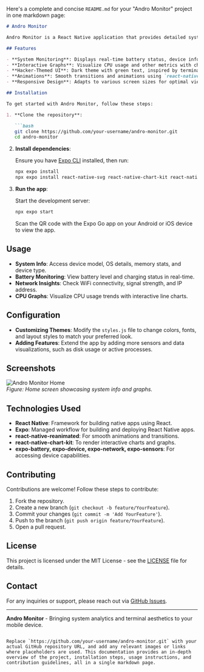 Here's a complete and concise `README.md` for your "Andro Monitor" project in one markdown page:

```markdown
# Andro Monitor

Andro Monitor is a React Native application that provides detailed system information and analytics with a hacker-themed UI inspired by Kali Linux. The app displays real-time data on battery status, device information, network details, and more, featuring interactive graphs and animations for a dynamic terminal-like experience.

## Features

- **System Monitoring**: Displays real-time battery status, device info, and network details.
- **Interactive Graphs**: Visualize CPU usage and other metrics with charts using `react-native-chart-kit`.
- **Hacker-Themed UI**: Dark theme with green text, inspired by terminal aesthetics of Kali Linux.
- **Animations**: Smooth transitions and animations using `react-native-reanimated`.
- **Responsive Design**: Adapts to various screen sizes for optimal viewing on different devices.

## Installation

To get started with Andro Monitor, follow these steps:

1. **Clone the repository**:

   ```bash
   git clone https://github.com/your-username/andro-monitor.git
   cd andro-monitor
   ```

2. **Install dependencies**:

   Ensure you have [Expo CLI](https://docs.expo.dev/get-started/installation/) installed, then run:

   ```bash
   npx expo install
   npx expo install react-native-svg react-native-chart-kit react-native-reanimated expo-battery expo-device expo-network expo-sensors @react-native-community/netinfo
   ```

3. **Run the app**:

   Start the development server:

   ```bash
   npx expo start
   ```

   Scan the QR code with the Expo Go app on your Android or iOS device to view the app.

## Usage

- **System Info**: Access device model, OS details, memory stats, and device type.
- **Battery Monitoring**: View battery level and charging status in real-time.
- **Network Insights**: Check WiFi connectivity, signal strength, and IP address.
- **CPU Graphs**: Visualize CPU usage trends with interactive line charts.

## Configuration

- **Customizing Themes**: Modify the `styles.js` file to change colors, fonts, and layout styles to match your preferred look.
- **Adding Features**: Extend the app by adding more sensors and data visualizations, such as disk usage or active processes.

## Screenshots

![Andro Monitor Home](https://via.placeholder.com/800x400)  
*Figure: Home screen showcasing system info and graphs.*

## Technologies Used

- **React Native**: Framework for building native apps using React.
- **Expo**: Managed workflow for building and deploying React Native apps.
- **react-native-reanimated**: For smooth animations and transitions.
- **react-native-chart-kit**: To render interactive charts and graphs.
- **expo-battery, expo-device, expo-network, expo-sensors**: For accessing device capabilities.

## Contributing

Contributions are welcome! Follow these steps to contribute:

1. Fork the repository.
2. Create a new branch (`git checkout -b feature/YourFeature`).
3. Commit your changes (`git commit -m 'Add YourFeature'`).
4. Push to the branch (`git push origin feature/YourFeature`).
5. Open a pull request.

## License

This project is licensed under the MIT License - see the [LICENSE](LICENSE) file for details.

## Contact

For any inquiries or support, please reach out via [GitHub Issues](https://github.com/your-username/andro-monitor/issues).

---

**Andro Monitor** - Bringing system analytics and terminal aesthetics to your mobile device.
```

Replace `https://github.com/your-username/andro-monitor.git` with your actual GitHub repository URL, and add any relevant images or links where placeholders are used. This documentation provides an in-depth overview of the project, installation steps, usage instructions, and contribution guidelines, all in a single markdown page.